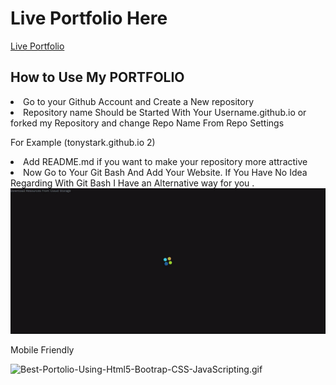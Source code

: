 
<h1> Live Portfolio Here </h1>
<a href="http://adilshehzad786.github.io/" target="_blank">Live Portfolio</a>

<h2>How to Use <strong> My PORTFOLIO </strong></h2>

<li>Go to your Github Account and Create a New repository</li>

<li>Repository name Should be Started With Your Username.github.io or forked my Repository and change Repo Name From Repo Settings</li>

For Example (tonystark.github.io 2)
<li> Add README.md if you want to make your repository more attractive</li>

<li>Now Go to Your Git Bash And Add Your Website. If You Have No Idea Regarding With Git Bash I Have an Alternative way for you .</li>


<img src="https://github.com/adilshehzad786/Best-Portolio-Using-Html5-Bootrap-CSS-JavaScript/blob/master/Best-Portolio-Using-Html5-Bootrap-CSS-JavaScript.gif?raw=true" alt="Best-Portolio-Using-Html5-Bootrap-CSS-JavaScript.gif">


<p>Mobile Friendly</p>
<img src="https://github.com/adilshehzad786/adilshehzad786.github.io/blob/master/Best-Portolio-Using-Html5-Bootrap-CSS-JavaScripting.gif?raw=true" alt="Best-Portolio-Using-Html5-Bootrap-CSS-JavaScripting.gif">
